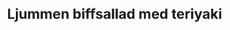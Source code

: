 ---
layout: recipe
title: "Ljummen biffsallad med teriyaki"
description: "Det här är kanske lite mer middag än lunch, men supergott om man vill lyxa till det lite! Tänk på att inte översteka köttet."
image: /assets/images/ljummen-biffsallad-med-teriyaki.webp

# Recipe-specific data
category: Sallad
servings: "2 portioner"

ingredients:
  - name: entrecote (200 g styck)
    quantity: 2 skivor
  - name: champinjoner
    quantity: 250 g
  - name: rostade sesamfrö
    quantity: 1 tsk
  - name: salladsmix
    quantity: 150 g
  - name: smör, för stekning
    quantity: 1-3 msk
  - name: salt
    quantity: ½ tsk
  - name: svartpeppar
    quantity: ½ krm
  - section: "Dressing"
    items:
      - name: teriyakisås
        quantity: ¼ dl
      - name: sesamolja
        quantity: 1 msk
        
instructions:
- Skär svampen i skivor.
- Lägg salladen i en stor skål och blanda runt den med ½ tsk sesamolja i ½ minut. Lägg upp salladen på 2 tallrikar.
- Blanda ihop dressingen.
- Salta och peppra köttet. Stek eller grilla det tills det är så klart som du vill ha det. Låt det vila under folie.
- Stek champinjonerna i smör tills de börjar bli lite knapriga i kanterna. Krydda med salt och peppar.
- Skär köttet i tunna skivor.
- Lägg kött och svamp ovanpå salladen. Häll över dressingen och strö över sesamfrön.

attribution: Receptet kommer från Allt om Mat.

---